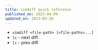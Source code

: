 ```yaml
---
title: vimdiff quick reference
published_on: 2023-04-09
updated_on: 2023-05-28
---
```


- `vimdiff <file-path> [<file-paths>...]` 
- `]c` - next diff.
- `[c` - prev diff.